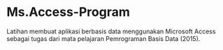# Ms.Access-Program

Latihan membuat aplikasi berbasis data menggunakan Microsoft Access sebagai tugas dari mata pelajaran Pemrograman Basis Data (2015).
